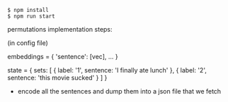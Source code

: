     $ npm install
    $ npm run start


permutations implementation steps:

(in config file)

embeddings = {
  'sentence': [vec],
  ...
}

state = {
  sets: [
    {
      label: '1',
      sentence: 'I finally ate lunch'
    },
    {
      label: '2',
      sentence: 'this movie sucked'
    }
  ]
}

- encode all the sentences and dump them into a json file that we fetch

